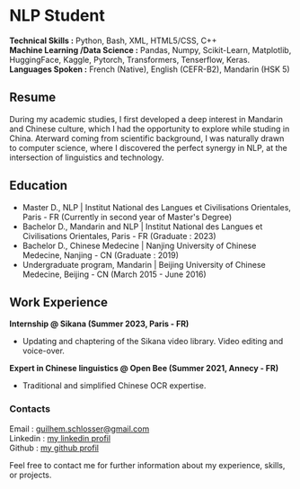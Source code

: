 # NLP Student  
**Technical Skills :** Python, Bash, XML, HTML5/CSS, C++  
**Machine Learning /Data Science :** Pandas, Numpy,  Scikit-Learn, Matplotlib, HuggingFace, Kaggle, Pytorch, Transformers, Tenserflow, Keras. 
**Languages Spoken :** French (Native), English (CEFR-B2), Mandarin (HSK 5)  

## Resume
During my academic studies, I first developed a deep interest in Mandarin and Chinese culture, which I had the opportunity to explore while studing in China. Aterward coming from scientific background, I was naturally drawn to computer science, where I discovered the perfect synergy in NLP, at the intersection of linguistics and technology.

## Education  
- Master D., NLP | Institut National des Langues et Civilisations Orientales, Paris - FR (Currently in second year of Master's Degree)
- Bachelor D., Mandarin and NLP | Institut National des Langues et Civilisations Orientales, Paris - FR (Graduate : 2023)
- Bachelor D., Chinese Medecine | Nanjing University of Chinese Medecine, Nanjing - CN (Graduate : 2019)
- Undergraduate program, Mandarin | Beijing University of Chinese Medecine, Beijing - CN (March 2015 - June 2016)  

## Work Experience  
**Internship @ Sikana (Summer 2023, Paris - FR)**  
- Updating and chaptering of the Sikana video library. Video editing and voice-over.  

**Expert in Chinese linguistics @ Open Bee (Summer 2021, Annecy - FR)**  
- Traditional and simplified Chinese OCR expertise.

### Contacts
Email : guilhem.schlosser@gmail.com  
Linkedin : [my linkedin profil](https://www.linkedin.com/in/guilhem-schlosser-88a5b31b7/)  
Github : [my github profil](https://github.com/Guizmoue)  

Feel free to contact me for further information about my experience, skills, or projects.
